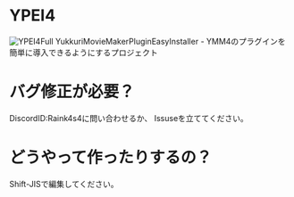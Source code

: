 # YPEI4
![YPEI4Full](https://github.com/RainKasa/YPEI4/blob/main/logo/YPEI4Full.png)
YukkuriMovieMakerPluginEasyInstaller - YMM4のプラグインを簡単に導入できるようにするプロジェクト
# バグ修正が必要？
DiscordID:Raink4s4に問い合わせるか、
Issuseを立ててください。
# どうやって作ったりするの？
Shift-JISで編集してください。
